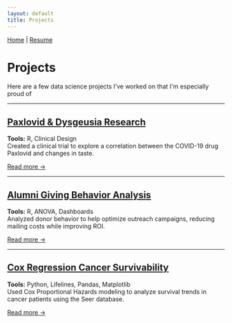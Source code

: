 ```yaml
---
layout: default
title: Projects
---
```


[Home](/) | [Resume](/resume)

# Projects

Here are a few data science projects I’ve worked on that I'm especially proud of

---

## [Paxlovid & Dysgeusia Research](/Projects/paxlovid-research)
**Tools:** R, Clinical Design  
Created a clinical trial to explore a correlation between the COVID-19 drug Paxlovid and changes in taste.

[Read more →](/Projects/paxlovid-research)

---

## [Alumni Giving Behavior Analysis](/projects/alumni-giving)
**Tools:** R, ANOVA, Dashboards  
Analyzed donor behavior to help optimize outreach campaigns, reducing mailing costs while improving ROI.

[Read more →](/Projects/alumni-giving)

---

## [ Cox Regression Cancer Survivability](/projects/cancer-Cox)
**Tools:** Python, Lifelines, Pandas, Matplotlib  
Used Cox Proportional Hazards modeling to analyze survival trends in cancer patients using the Seer database.

[Read more →](/Projects/Cancer-Cox)
